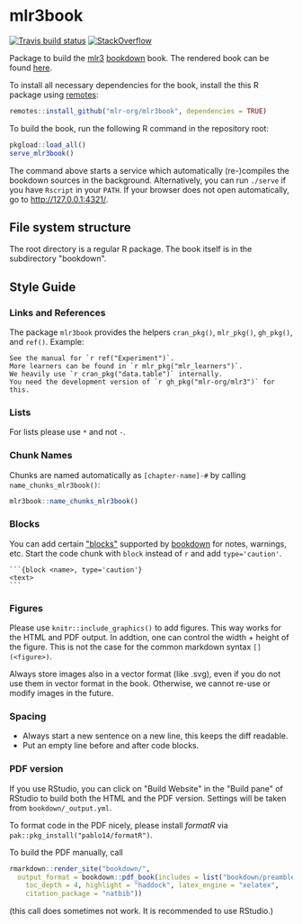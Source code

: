 # mlr3book

[![Travis build status](https://travis-ci.org/mlr-org/mlr3book.svg?branch=master)](https://travis-ci.org/mlr-org/mlr3book)
[![StackOverflow](https://img.shields.io/badge/stackoverflow-mlr3-orange.svg)](https://stackoverflow.com/questions/tagged/mlr3)

Package to build the [mlr3](https://mlr3.mlr-org.com) [bookdown](https://bookdown.org/) book.
The rendered book can be found [here](https://mlr3book.mlr-org.com).

To install all necessary dependencies for the book, install the this R package using [remotes](https://cran.r-project.org/package=remotes):

```r
remotes::install_github("mlr-org/mlr3book", dependencies = TRUE)
```

To build the book, run the following R command in the repository root:

```r
pkgload::load_all()
serve_mlr3book()
```

The command above starts a service which automatically (re-)compiles the bookdown sources in the background.
Alternatively, you can run `./serve` if you have `Rscript` in your `PATH`.
If your browser does not open automatically, go to http://127.0.0.1:4321/.

## File system structure

The root directory is a regular R package.
The book itself is in the subdirectory "bookdown".

## Style Guide

### Links and References

The package `mlr3book` provides the helpers `cran_pkg()`, `mlr_pkg()`, `gh_pkg()`, and `ref()`.
Example:

```
See the manual for `r ref("Experiment")`.
More learners can be found in `r mlr_pkg("mlr_learners")`.
We heavily use `r cran_pkg("data.table")` internally.
You need the development version of `r gh_pkg("mlr-org/mlr3")` for this.
```
### Lists

For lists please use `*` and not `-`.

### Chunk Names

Chunks are named automatically as `[chapter-name]-#` by calling `name_chunks_mlr3book()`:

```r
mlr3book::name_chunks_mlr3book()
```

### Blocks

You can add certain ["blocks"](https://bookdown.org/yihui/bookdown/custom-blocks.html) supported by [bookdown](https://github.com/rstudio/bookdown) for notes, warnings, etc.
Start the code chunk with `block` instead of `r` and add `type='caution'`.

````
```{block <name>, type='caution'}
<text>
```
````

### Figures

Please use `knitr::include_graphics()` to add figures. 
This way works for the HTML and PDF output.
In addtion, one can control the width + height of the figure.
This is not the case for the common markdown syntax `[](<figure>)`.

Always store images also in a vector format (like .svg), even if you do not use them in vector format in the book. Otherwise, we cannot re-use or modify images in the future.

### Spacing

- Always start a new sentence on a new line, this keeps the diff readable.
- Put an empty line before and after code blocks.

### PDF version

If you use RStudio, you can click on "Build Website" in the "Build pane" of RStudio to build both the HTML and the PDF version.
Settings will be taken from `bookdown/_output.yml`.

To format code in the PDF nicely, please install _formatR_ via `pak::pkg_install("pablo14/formatR")`.

To build the PDF manually, call

```r
rmarkdown::render_site("bookdown/",
  output_format = bookdown::pdf_book(includes = list("bookdown/preamble.tex"),
    toc_depth = 4, highlight = "haddock", latex_engine = "xelatex",
    citation_package = "natbib"))
```

(this call does sometimes not work. It is recommended to use RStudio.)
